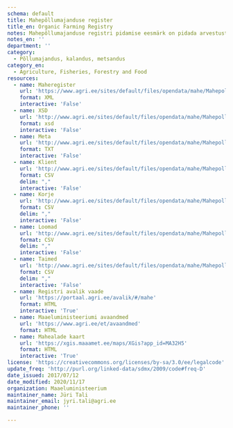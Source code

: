 ```yaml
---
schema: default
title: Mahepõllumajanduse register
title_en: Organic Farming Registry
notes: Mahepõllumajanduse registri pidamise eesmärk on pidada arvestust mahepõllumajanduse valdkonnas tegutsevate isikute ja nende tunnustatud ettevõtete üle avalikkusele kättesaadaval ning tõhusa järelevalve teostamist võimaldaval viisil. Registri vastutav töötleja on Maaeluministeerium ja volitatud töötleja on Põllumajandusamet (PMA). Täpsemat teavet mahepõllumajanduse registri kohta saab PMA kodulehelt
notes_en: ''
department: ''
category:
  - Põllumajandus, kalandus, metsandus
category_en:
  - Agriculture, Fisheries, Forestry and Food
resources:
  - name: Maheregister
    url: 'https://www.agri.ee/sites/default/files/opendata/mahe/Mahepollumajandus.xml'
    format: XML
    interactive: 'False'
  - name: XSD
    url: 'http://www.agri.ee/sites/default/files/opendata/mahe/Mahepollumajandus.xsd'
    format: xsd
    interactive: 'False'
  - name: Meta
    url: 'http://www.agri.ee/sites/default/files/opendata/mahe/Mahepollumajandus.csvmeta.txt'
    format: TXT
    interactive: 'False'
  - name: Klient
    url: 'http://www.agri.ee/sites/default/files/opendata/mahe/Mahepollumajandus.klient.csv'
    format: CSV
    delim: ","
    interactive: 'False'
  - name: Korje
    url: 'http://www.agri.ee/sites/default/files/opendata/mahe/Mahepollumajandus.korje.csv'
    format: CSV
    delim: ","
    interactive: 'False'
  - name: Loomad
    url: 'http://www.agri.ee/sites/default/files/opendata/mahe/Mahepollumajandus.loom.csv'
    format: CSV
    delim: ","
    interactive: 'False'
  - name: Taimed
    url: 'http://www.agri.ee/sites/default/files/opendata/mahe/Mahepollumajandus.taim.csv'
    format: CSV
    delim: ","
    interactive: 'False'
  - name: Registri avalik vaade
    url: 'https://portaal.agri.ee/avalik/#/mahe'
    format: HTML
    interactive: 'True'
  - name: Maaeluministeeriumi avaandmed
    url: 'https://www.agri.ee/et/avaandmed'
    format: HTML
  - name: Mahealade kaart
    url: 'https://xgis.maaamet.ee/maps/XGis?app_id=MA32H5'
    format: HTML
    interactive: 'True'
license: 'https://creativecommons.org/licenses/by-sa/3.0/ee/legalcode'
update_freq: 'http://purl.org/linked-data/sdmx/2009/code#freq-D'
date_issued: 2017/07/12
date_modified: 2020/11/17
organization: Maaeluministeerium
maintainer_name: Jüri Tali
maintainer_email: jyri.tali@agri.ee
maintainer_phone: ''

---
```

